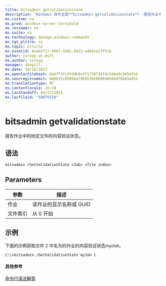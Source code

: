 ```yaml
---
title: bitsadmin getvalidationstate
description: 'Windows 命令主题**bitsadmin getvalidationstate** -报告作业中的给定文件的内容验证状态。 '
ms.custom: na
ms.prod: windows-server-threshold
ms.reviewer: na
ms.suite: na
ms.technology: manage-windows-commands
ms.tgt_pltfrm: na
ms.topic: article
ms.assetid: 6ada3f1f-9967-4262-9d22-ed641e23f516
author: coreyp-at-msft
ms.author: coreyp
manager: dongill
ms.date: 10/16/2017
ms.openlocfilehash: 8abff3fc9fddb9cff1758739fdc540a9c945efe2
ms.sourcegitcommit: 0d0b32c8986ba7db9536e0b8648d4ddf9b03e452
ms.translationtype: MT
ms.contentlocale: zh-CN
ms.lasthandoff: 04/17/2019
ms.locfileid: "59879158"
---
```

# <a name="bitsadmin-getvalidationstate"></a>bitsadmin getvalidationstate



报告作业中的给定文件的内容验证状态。

## <a name="syntax"></a>语法

```
bitsadmin /GetValidationState <Job> <file index> 
```

## <a name="parameters"></a>Parameters

|参数|描述|
|---------|-----------|
|作业|该作业的显示名称或 GUID|
|文件索引|从 0 开始|

## <a name="BKMK_examples"></a>示例

下面的示例获取文件 2 中名为的作业的内容验证状态*myJob*。
```
C:\>bitsadmin /GetValidationState myJob 1
```

#### <a name="additional-references"></a>其他参考

[命令行语法解答](command-line-syntax-key.md)